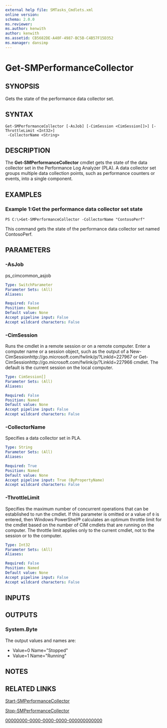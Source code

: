 ```yaml
---
external help file: SMTasks_Cmdlets.xml
online version: 
schema: 2.0.0
ms.reviewer:
ms.author: kenwith
author: kenwith
ms.assetid: CB5682DE-A40F-4987-BC5B-C4B57F15D352
ms.manager: dansimp
---
```


# Get-SMPerformanceCollector

## SYNOPSIS
Gets the state of the performance data collector set.

## SYNTAX

```
Get-SMPerformanceCollector [-AsJob] [-CimSession <CimSession[]>] [-ThrottleLimit <Int32>]
 -CollectorName <String>
```

## DESCRIPTION
The **Get-SMPerformanceCollector** cmdlet gets the state of the data collector set in the Performance Log Analyzer (PLA).
A data collector set groups multiple data collection points, such as performance counters or events, into a single component.

## EXAMPLES

### Example 1:Get the performance data collector set state
```
PS C:\>Get-SMPerformanceCollector -CollectorName "ContosoPerf"
```

This command gets the state of the performance data collector set named ContosoPerf.

## PARAMETERS

### -AsJob
ps_cimcommon_asjob

```yaml
Type: SwitchParameter
Parameter Sets: (All)
Aliases: 

Required: False
Position: Named
Default value: None
Accept pipeline input: False
Accept wildcard characters: False
```

### -CimSession
Runs the cmdlet in a remote session or on a remote computer.
Enter a computer name or a session object, such as the output of a New-CimSessionhttp://go.microsoft.com/fwlink/p/?LinkId=227967 or Get-CimSessionhttp://go.microsoft.com/fwlink/p/?LinkId=227966 cmdlet.
The default is the current session on the local computer.

```yaml
Type: CimSession[]
Parameter Sets: (All)
Aliases: 

Required: False
Position: Named
Default value: None
Accept pipeline input: False
Accept wildcard characters: False
```

### -CollectorName
Specifies a data collector set in PLA.

```yaml
Type: String
Parameter Sets: (All)
Aliases: 

Required: True
Position: Named
Default value: None
Accept pipeline input: True (ByPropertyName)
Accept wildcard characters: False
```

### -ThrottleLimit
Specifies the maximum number of concurrent operations that can be established to run the cmdlet.
If this parameter is omitted or a value of `0` is entered, then Windows PowerShell® calculates an optimum throttle limit for the cmdlet based on the number of CIM cmdlets that are running on the computer.
The throttle limit applies only to the current cmdlet, not to the session or to the computer.

```yaml
Type: Int32
Parameter Sets: (All)
Aliases: 

Required: False
Position: Named
Default value: None
Accept pipeline input: False
Accept wildcard characters: False
```

## INPUTS

## OUTPUTS

### System.Byte
The output values and names are: 

- Value=0 Name="Stopped"
- Value=1 Name="Running"

## NOTES

## RELATED LINKS

[Start-SMPerformanceCollector](./Start-SMPerformanceCollector.md)

[Stop-SMPerformanceCollector](./Stop-SMPerformanceCollector.md)

[00000000-0000-0000-0000-000000000000](00000000-0000-0000-0000-000000000000)

